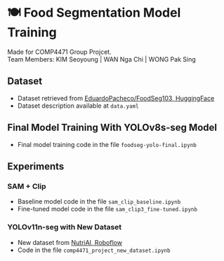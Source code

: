 # 🍽️ Food Segmentation Model Training

Made for COMP4471 Group Projcet.<br>
Team Members: KIM Seoyoung | WAN Nga Chi | WONG Pak Sing

## Dataset
- Dataset retrieved from <a href='https://huggingface.co/datasets/EduardoPacheco/FoodSeg103'>EduardoPacheco/FoodSeg103, HuggingFace</a>
- Dataset description available at ```data.yaml```

## Final Model Training With YOLOv8s-seg Model
- Final model training code in the file ```foodseg-yolo-final.ipynb```

## Experiments
### SAM + Clip
- Baseline model code in the file ```sam_clip_baseline.ipynb```
- Fine-tuned model code in the file ```sam_clip3_fine-tuned.ipynb```

### YOLOv11n-seg with New Dataset 
- New dataset from <a href='https://universe.roboflow.com/nutriai/food103-2oey9/dataset/1'>NutriAI, Roboflow</a>
- Code in the file ```comp4471_project_new_dataset.ipynb```
